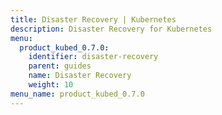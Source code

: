 ```yaml
---
title: Disaster Recovery | Kubernetes
description: Disaster Recovery for Kubernetes
menu:
  product_kubed_0.7.0:
    identifier: disaster-recovery
    parent: guides
    name: Disaster Recovery
    weight: 10
menu_name: product_kubed_0.7.0
---
```

